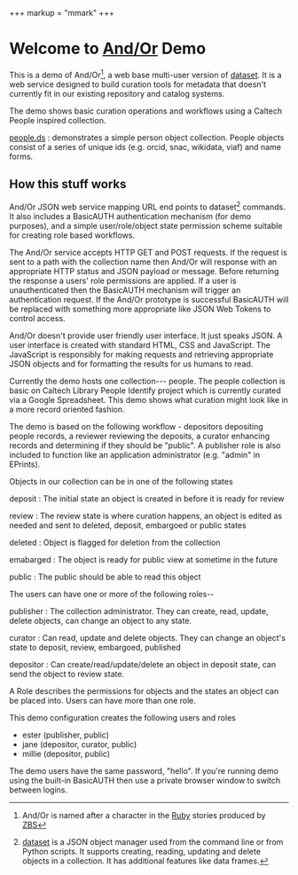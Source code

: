 +++
markup = "mmark"
+++


# Welcome to [And/Or](https://github.com/caltechlibrary/andor) Demo

This is a demo of And/Or[^1], a web base multi-user version of 
[dataset](https://github.com/caltechlibrary/dataset). It is a web
service designed to build curation tools for metadata that doesn't
currently fit in our existing repository and catalog systems.

The demo shows basic curation operations and workflows using
a Caltech People inspired collection.

[people.ds](/demo-people/)
: demonstrates a simple person object collection. People objects consist of a series of unique ids (e.g. orcid, snac, wikidata, viaf) and name forms.

## How this stuff works

And/Or JSON web service mapping URL end points to dataset[^2] commands.
It also includes a BasicAUTH authentication mechanism (for demo purposes),
and a simple user/role/object state permission scheme suitable for creating
role based workflows.

The And/Or service accepts HTTP GET and POST requests. If the request
is sent to a path with the collection name then And/Or will response
with an appropriate HTTP status and JSON payload or message. Before
returning the response a users' role permissions are applied. If a user
is unauthenticated then the BasicAUTH mechanism will trigger an
authentication request. If the And/Or prototype is successful BasicAUTH
will be replaced with something more appropriate like JSON Web Tokens
to control access.

And/Or doesn't provide user friendly user interface. It just speaks JSON.
A user interface is created with standard HTML, CSS and JavaScript. The
JavaScript is responsibly for making requests and retrieving appropriate
JSON objects and for formatting the results for us humans to read.

Currently the demo hosts one collection--- people. The people collection
is basic on Caltech Library People Identify project which is currently
curated via a Google Spreadsheet. This demo shows what curation might look
like in a more record oriented fashion.

The demo is based on the following workflow - depositors depositing
people records, a reviewer reviewing the deposits, a curator enhancing
records and determining if they should be "public". A publisher role
is also included to function like an application administrator (e.g.
"admin" in EPrints). 

Objects in our collection can be in one of the following states

deposit
: The initial state an object is created in before it is ready for review

review
: The review state is where curation happens, an object is edited as needed and sent to deleted, deposit, embargoed or public states

deleted
: Object is flagged for deletion from the collection

emabarged
: The object is ready for public view at sometime in the future

public
: The public should be able to read this object

The users can have one or more of the following roles--

publisher
: The collection administrator. They can create, read, update, delete objects, can change an object to any state.

curator
: Can read, update and delete objects. They can change an object's state to deposit, review, embargoed, published

depositor
: Can create/read/update/delete an object in deposit state, can send the object to review state.


A Role describes the permissions for objects and the states an 
object can be placed into.  Users can have more than one role.

This demo configuration creates the following users and roles

+ ester (publisher, public)
+ jane (depositor, curator, public)
+ millie (depositor, public)

The demo users have the same password, "hello". If you're 
running demo using the built-in BasicAUTH then use a private 
browser window to switch between logins.


[^1]: And/Or is named after a character in the [Ruby](https://www.zbs.org/index_new.php/store/ruby) stories produced by [ZBS](https://www.zbs.org) 

[^2]: [dataset](https://github.com/caltechlibrary/dataset) is a JSON object manager used from the command line or from Python scripts. It supports creating, reading, updating and delete objects in a collection. It has additional features like data frames.
